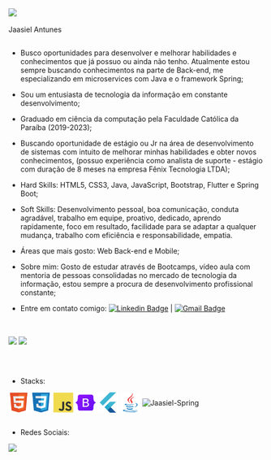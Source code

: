 <img width="200" src="https://avatars.githubusercontent.com/u/69393570?v=4">

Jaasiel Antunes

##

- Busco oportunidades para desenvolver e melhorar habilidades e conhecimentos que já possuo ou ainda não tenho.
Atualmente estou sempre buscando conhecimentos na parte de Back-end, me especializando em microservices com Java e o framework Spring;

- Sou um entusiasta de tecnologia da informação em constante desenvolvimento;

 - Graduado em ciência da computação pela Faculdade Católica da Paraíba (2019-2023);
 - Buscando oportunidade de estágio ou Jr na área de desenvolvimento de sistemas com intuito de melhorar minhas habilidades e obter novos conhecimentos, (possuo experiência como analista de suporte - estágio com duração de 8 meses na empresa Fênix Tecnologia LTDA);
 - Hard Skills: HTML5, CSS3, Java, JavaScript, Bootstrap, Flutter e Spring Boot;
 - Soft Skills: Desenvolvimento pessoal, boa comunicação, conduta agradável, trabalho em equipe, proativo, dedicado, aprendo rapidamente, foco em resultado, facilidade
para se adaptar a qualquer mudança, trabalho com eficiência e responsabilidade, empatia.
 - Áreas que mais gosto: Web Back-end e Mobile;
 - Sobre mim: Gosto de estudar através de Bootcamps, vídeo aula com mentoria de pessoas consolidadas no mercado de tecnologia da informação, estou sempre a procura de desenvolvimento profissional constante;
 - Entre em contato comigo: [![Linkedin Badge](https://img.shields.io/badge/-JaasielAntunes-blue?style=flat-square&logo=Linkedin&logoColor=white&link=https://www.linkedin.com/in/jaasiel-antunes-1517b41bb/)](https://www.linkedin.com/in/jaasiel-antunes-1517b41bb/) 
| 
[![Gmail Badge](https://img.shields.io/badge/-contato.jaasiel@gmail.com-c14438?style=flat-square&logo=Gmail&logoColor=white&link=jaasiel:contato.jaasiel@gmail.com)](jaasiel:contato.jaasiel@gmail.com)

##

<div> <br>
 <img height="170em" src="https://github-readme-stats.vercel.app/api?username=JaasielAntunes&show_icons=true&count_private=true&theme=radical&include_all_commits"/>
 <img height="180em" src="https://github-readme-stats.vercel.app/api/top-langs/?username=JaasielAntunes&layout=compact&langs_count=16&theme=radical"/>
</div>

##
<br> 

- Stacks:

<div style="display: inline_block">
 <img align="center" height="40" width"40" alt="Jaasiel-HTML5" src="https://raw.githubusercontent.com/devicons/devicon/master/icons/html5/html5-original.svg">
 <img align="center" height="40" width"40" alt="Jaasiel-CSS3" src="https://raw.githubusercontent.com/devicons/devicon/master/icons/css3/css3-original.svg">
 <img align="center" height="40" width"40" alt="Jaasiel-JS" src="https://raw.githubusercontent.com/devicons/devicon/master/icons/javascript/javascript-original.svg">
 <img align="center" height="40" width"40" alt="Jaasiel-Bootstrap" src="https://raw.githubusercontent.com/devicons/devicon/master/icons/bootstrap/bootstrap-original.svg">
 <img align="center" height="40" width"40" alt="Jaasiel-Flutter" src="https://raw.githubusercontent.com/devicons/devicon/master/icons/flutter/flutter-original.svg">
 <img align="center" height="40" width"40" alt="Jaasiel-Java" src="https://raw.githubusercontent.com/devicons/devicon/master/icons/java/java-original.svg">
 <img align="center" height="55" width"40" alt="Jaasiel-Spring" src="https://cdn.jsdelivr.net/gh/devicons/devicon/icons/spring/spring-original-wordmark.svg">         
</div>

##

- Redes Sociais:

<div>
 <a href="https://www.instagram.com/jaasiel.antunes/" target="_blank"> <img target="_blank" src="https://img.shields.io/badge/Instagram-E4405F?style=for-the-badge&logo=instagram&logoColor=white"></a>
</div> 
